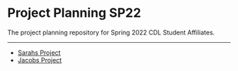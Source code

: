 # Project Planning SP22
The project planning repository for Spring 2022 CDL Student Affiliates.

---

- [Sarahs Project](/SarahFadloui.MD)
- [Jacobs Project](/JacobZaengle.MD)

